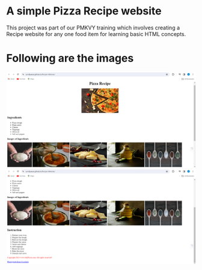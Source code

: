 # A simple Pizza Recipe website 
This project was part of our PMKVY training which involves creating a Recipe website for any one food item for learning basic HTML concepts.

# Following are the images
![img-1](pizza-1.png)
![img-2](pizza-2.png)
